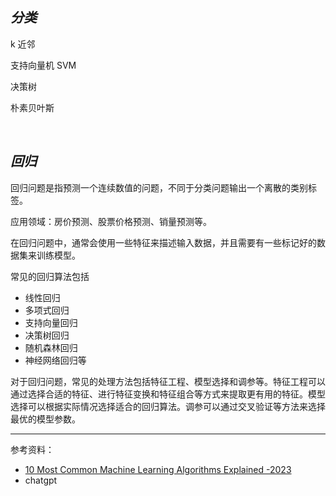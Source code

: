 
## _分类_

k 近邻

支持向量机 SVM

决策树

朴素贝叶斯





</br>

## _回归_

回归问题是指预测一个连续数值的问题，不同于分类问题输出一个离散的类别标签。

应用领域：房价预测、股票价格预测、销量预测等。


在回归问题中，通常会使用一些特征来描述输入数据，并且需要有一些标记好的数据集来训练模型。

常见的回归算法包括
- 线性回归
- 多项式回归
- 支持向量回归
- 决策树回归
- 随机森林回归
- 神经网络回归等

对于回归问题，常见的处理方法包括特征工程、模型选择和调参等。特征工程可以通过选择合适的特征、进行特征变换和特征组合等方式来提取更有用的特征。模型选择可以根据实际情况选择适合的回归算法。调参可以通过交叉验证等方法来选择最优的模型参数。







----------------

参考资料：
- [10 Most Common Machine Learning Algorithms Explained -2023](https://medium.com/@riteshgupta.ai/10-most-common-machine-learning-algorithms-explained-2023-d7cfe41c2616)
- chatgpt